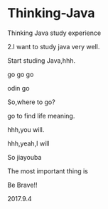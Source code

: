 # Thinking-Java
Thinking Java study experience



2.I want to study java very well.


Start studing Java,hhh.

go go go

odin go

So,where to go?

go to find life meaning.

hhh,you will.


hhh,yeah,I will

So jiayouba

The most important thing is


Be Brave!!

2017.9.4